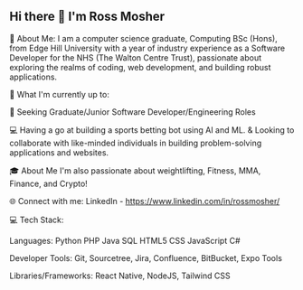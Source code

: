 ## Hi there 👋 I'm Ross Mosher
💫 About Me:
I am a computer science graduate, Computing BSc (Hons), from Edge Hill University with a year of industry experience as a Software Developer for the NHS (The Walton Centre Trust), passionate about exploring the realms of coding, web development, and building robust applications.

🚀 What I'm currently up to:

🤖 Seeking Graduate/Junior Software Developer/Engineering Roles

💻 Having a go at building a sports betting bot using AI and ML. 
& Looking to collaborate with like-minded individuals in building problem-solving applications and websites.


🎓 About Me
I'm also passionate about weightlifting, Fitness, MMA, Finance, and Crypto!


🌐 Connect with me:
LinkedIn - https://www.linkedin.com/in/rossmosher/

💻 Tech Stack:

Languages: Python PHP Java SQL HTML5 CSS JavaScript C#

Developer Tools: Git, Sourcetree, Jira, Confluence, BitBucket, Expo Tools

Libraries/Frameworks: React Native, NodeJS, Tailwind CSS
